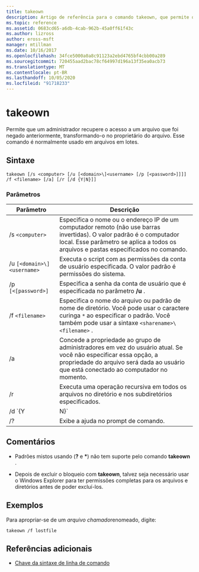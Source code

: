 ```yaml
---
title: takeown
description: Artigo de referência para o comando takeown, que permite que um administrador recupere o acesso a um arquivo que foi negado anteriormente.
ms.topic: reference
ms.assetid: 0683cd65-a6db-4cab-962b-45a0ff61f43c
ms.author: lizross
author: eross-msft
manager: mtillman
ms.date: 10/16/2017
ms.openlocfilehash: 34fce5000a0a8c91123a2ebd4765bf4cbb00a289
ms.sourcegitcommit: 720455aad2bac78cf64997d196a13f35ea0acb73
ms.translationtype: MT
ms.contentlocale: pt-BR
ms.lasthandoff: 10/05/2020
ms.locfileid: "91718233"
---
```

# <a name="takeown"></a>takeown

Permite que um administrador recupere o acesso a um arquivo que foi negado anteriormente, transformando-o no proprietário do arquivo. Esse comando é normalmente usado em arquivos em lotes.

## <a name="syntax"></a>Sintaxe

```
takeown [/s <computer> [/u [<domain>\]<username> [/p [<password>]]]] /f <filename> [/a] [/r [/d {Y|N}]]
```

### <a name="parameters"></a>Parâmetros

| Parâmetro | Descrição |
|--|--|
| /s `<computer>` | Especifica o nome ou o endereço IP de um computador remoto (não use barras invertidas). O valor padrão é o computador local. Esse parâmetro se aplica a todos os arquivos e pastas especificados no comando. |
| /u `[<domain>\]<username>` | Executa o script com as permissões da conta de usuário especificada. O valor padrão é permissões do sistema. |
| /p `[<[password>]` | Especifica a senha da conta de usuário que é especificada no parâmetro **/u** . |
| /f `<filename>` | Especifica o nome do arquivo ou padrão de nome de diretório. Você pode usar o caractere curinga `*` ao especificar o padrão. Você também pode usar a sintaxe `<sharename>\<filename>` . |
| /a | Concede a propriedade ao grupo de administradores em vez do usuário atual. Se você não especificar essa opção, a propriedade do arquivo será dada ao usuário que está conectado ao computador no momento. |
| /r | Executa uma operação recursiva em todos os arquivos no diretório e nos subdiretórios especificados. |
| /d `{Y | N}` | Suprime o prompt de confirmação exibido quando o usuário atual não tem a permissão **Listar pasta** em um diretório especificado e, em vez disso, usa o valor padrão especificado. Os valores válidos para a opção **/d** são:<ul><li>**Y** -apropriar-se do diretório.</li><li>**N** -ignorar o diretório.<p>**OBSERVAÇÃO**<br>Você deve usar essa opção em conjunto com a opção **/r** .</li></ul> |
| /? | Exibe a ajuda no prompt de comando. |

## <a name="remarks"></a>Comentários

- Padrões mistos usando (**?** e **&#42;**) não tem suporte pelo comando **takeown** .

- Depois de excluir o bloqueio com **takeown**, talvez seja necessário usar o Windows Explorer para ter permissões completas para os arquivos e diretórios antes de poder excluí-los.

## <a name="examples"></a>Exemplos

Para apropriar-se de um *arquivo chamado*renomeado, digite:

```
takeown /f lostfile
```

## <a name="additional-references"></a>Referências adicionais

- [Chave da sintaxe de linha de comando](command-line-syntax-key.md)
